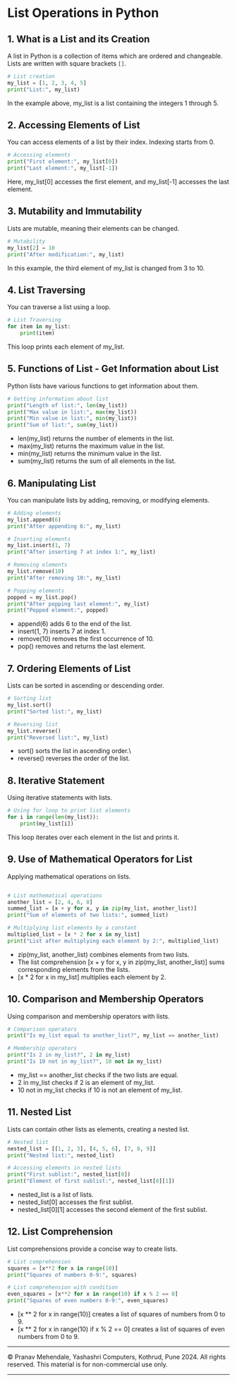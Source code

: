# List Operations in Python

## 1. What is a List and its Creation

A list in Python is a collection of items which are ordered and changeable. Lists are written with square brackets `[]`.

```python
# List creation
my_list = [1, 2, 3, 4, 5]
print("List:", my_list)
```
In the example above, my_list is a list containing the integers 1 through 5.

## 2. Accessing Elements of List
You can access elements of a list by their index. Indexing starts from 0.

```python
# Accessing elements
print("First element:", my_list[0])
print("Last element:", my_list[-1])
```
Here, my_list[0] accesses the first element, and my_list[-1] accesses the last element.

## 3. Mutability and Immutability
Lists are mutable, meaning their elements can be changed.

```python
# Mutability
my_list[2] = 10
print("After modification:", my_list)
```
In this example, the third element of my_list is changed from 3 to 10.

## 4. List Traversing
You can traverse a list using a loop.

```python
# List Traversing
for item in my_list:
    print(item)
```
This loop prints each element of my_list.

## 5. Functions of List - Get Information about List
Python lists have various functions to get information about them.

```python
# Getting information about list
print("Length of list:", len(my_list))
print("Max value in list:", max(my_list))
print("Min value in list:", min(my_list))
print("Sum of list:", sum(my_list))
```
- len(my_list) returns the number of elements in the list.
- max(my_list) returns the maximum value in the list.
- min(my_list) returns the minimum value in the list.
- sum(my_list) returns the sum of all elements in the list.

## 6. Manipulating List
You can manipulate lists by adding, removing, or modifying elements.

```python
# Adding elements
my_list.append(6)
print("After appending 6:", my_list)

# Inserting elements
my_list.insert(1, 7)
print("After inserting 7 at index 1:", my_list)

# Removing elements
my_list.remove(10)
print("After removing 10:", my_list)

# Popping elements
popped = my_list.pop()
print("After popping last element:", my_list)
print("Popped element:", popped)
```
- append(6) adds 6 to the end of the list.
- insert(1, 7) inserts 7 at index 1.
- remove(10) removes the first occurrence of 10.
- pop() removes and returns the last element.

## 7. Ordering Elements of List

Lists can be sorted in ascending or descending order.
```python
# Sorting list
my_list.sort()
print("Sorted list:", my_list)

# Reversing list
my_list.reverse()
print("Reversed list:", my_list)
```
- sort() sorts the list in ascending order.\
- reverse() reverses the order of the list.

## 8. Iterative Statement
Using iterative statements with lists.

```python
# Using for loop to print list elements
for i in range(len(my_list)):
    print(my_list[i])
```
This loop iterates over each element in the list and prints it.

## 9. Use of Mathematical Operators for List
Applying mathematical operations on lists.

```python

# List mathematical operations
another_list = [2, 4, 6, 8]
summed_list = [x + y for x, y in zip(my_list, another_list)]
print("Sum of elements of two lists:", summed_list)

# Multiplying list elements by a constant
multiplied_list = [x * 2 for x in my_list]
print("List after multiplying each element by 2:", multiplied_list)
```
- zip(my_list, another_list) combines elements from two lists.
- The list comprehension [x + y for x, y in zip(my_list, another_list)] sums corresponding elements from the lists.
- [x * 2 for x in my_list] multiplies each element by 2.

## 10. Comparison and Membership Operators
Using comparison and membership operators with lists.

```python
# Comparison operators
print("Is my_list equal to another_list?", my_list == another_list)

# Membership operators
print("Is 2 in my_list?", 2 in my_list)
print("Is 10 not in my_list?", 10 not in my_list)
```
- my_list == another_list checks if the two lists are equal.
- 2 in my_list checks if 2 is an element of my_list.
- 10 not in my_list checks if 10 is not an element of my_list.

## 11. Nested List
Lists can contain other lists as elements, creating a nested list.

```python
# Nested list
nested_list = [[1, 2, 3], [4, 5, 6], [7, 8, 9]]
print("Nested list:", nested_list)

# Accessing elements in nested lists
print("First sublist:", nested_list[0])
print("Element of first sublist:", nested_list[0][1])
```
- nested_list is a list of lists.
- nested_list[0] accesses the first sublist.
- nested_list[0][1] accesses the second element of the first sublist.

## 12. List Comprehension
List comprehensions provide a concise way to create lists.

```python
# List comprehension
squares = [x**2 for x in range(10)]
print("Squares of numbers 0-9:", squares)

# List comprehension with condition
even_squares = [x**2 for x in range(10) if x % 2 == 0]
print("Squares of even numbers 0-9:", even_squares)
```
- [x ** 2 for x in range(10)] creates a list of squares of numbers from 0 to 9.
- [x ** 2 for x in range(10) if x % 2 == 0] creates a list of squares of even numbers from 0 to 9.

---
&copy; Pranav Mehendale, Yashashri Computers, Kothrud, Pune 2024. All rights reserved. This material is for non-commercial use only.

---